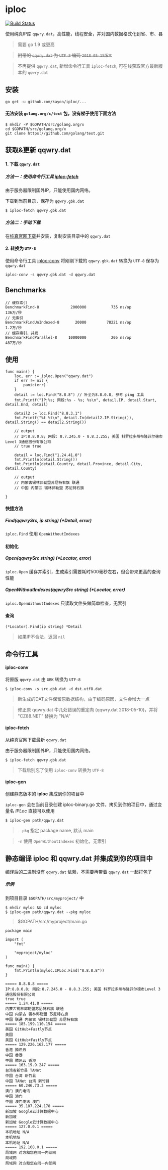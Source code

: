 # iploc

[![Build Status](https://travis-ci.org/kayon/iploc.svg?branch=master)](https://travis-ci.org/kayon/iploc)

使用纯真IP库 `qqwry.dat`，高性能，线程安全，并对国内数据格式化到省、市、县

> 需要 go 1.9 或更高

> <del>附带的 `qqwry.dat` 为 `UTF-8` 编码 `2018-05-15版本`</del>

> 不再提供 `qqwry.dat`, 新增命令行工具 `iploc-fetch`, 可在线获取官方最新版本的 `qqwry.dat`


## 安装

```
go get -u github.com/kayon/iploc/...
```

#### 无法安装 `golang.org/x/text` 包，没有梯子使用下面方法

```
$ mkdir -P $GOPATH/src/golang.org/x
cd $GOPATH/src/golang.org/x
git clone https://github.com/golang/text.git
```

## 获取&更新 qqwry.dat

#### 1. 下载 `qqwry.dat`

##### 方法一：使用命令行工具 [iploc-fetch](#iploc-fetch)

由于服务器限制国外IP，只能使用国内网络。

下载到当前目录，保存为 `qqwry.gbk.dat`

```
$ iploc-fetch qqwry.gbk.dat
```

##### 方法二：手动下载

在[纯真官网下载](http://www.cz88.net/fox/ipdat.shtml)并安装，复制安装目录中的 `qqwry.dat`

#### 2. 转换为 `UTF-8`

使用命令行工具 [iploc-conv](#iploc-conv) 将刚刚下载的 `qqwry.gbk.dat` 转换为 `UTF-8` 保存为 `qqwry.dat`

```
iploc-conv -s qqwry.gbk.dat -d qqwry.dat
```


## Benchmarks

```
// 缓存索引
BenchmarkFind-8            	 2000000	       735 ns/op               136万/秒
// 无索引
BenchmarkFindUnIndexed-8   	   20000	     78221 ns/op               1.2万/秒
// 缓存索引，并发
BenchmarkFindParallel-8    	10000000	       205 ns/op               487万/秒
```

## 使用

```
func main() {
	loc, err := iploc.Open("qqwry.dat")
	if err != nil {
		panic(err)
	}
	detail := loc.Find("8.8.8") // 补全为8.8.0.8, 参考 ping 工具
	fmt.Printf("IP:%s; 网段:%s - %s; %s\n", detail.IP, detail.Start, detail.End, detail)
	
	detail2 := loc.Find("8.8.3.1")
	fmt.Printf("%t %t\n", detail.In(detail2.IP.String()), detail.String() == detail2.String())

	// output
	// IP:8.8.0.8; 网段: 8.7.245.0 - 8.8.3.255; 美国 科罗拉多州布隆菲尔德市Level 3通信股份有限公司
	// true true
	
	detail = loc.Find("1.24.41.0")
	fmt.Println(detail.String())
	fmt.Println(detail.Country, detail.Province, detail.City, detail.County)
	
	// output
	// 内蒙古锡林郭勒盟苏尼特右旗 联通
	// 中国 内蒙古 锡林郭勒盟 苏尼特右旗
	
}	
```

#### 快捷方法
##### Find(qqwrySrc, ip string) (*Detail, error)
`iploc.Find` 使用 `OpenWithoutIndexes`

#### 初始化
##### Open(qqwrySrc string) (*Locator, error)

`iploc.Open` 缓存并索引，生成索引需要耗时500毫秒左右，但会带来更高的查询性能

##### OpenWithoutIndexes(qqwrySrc string) (*Locator, error)

`iploc.OpenWithoutIndexes` 只读取文件头做简单检查，无索引

#### 查询

```
(*Locator).Find(ip string) *Detail

```
> 如果IP不合法，返回 `nil`


## 命令行工具

#### <a name="iploc-conv"></a>iploc-conv

将原版 `qqwry.dat` 由 `GBK` 转换为 `UTF-8`

```
$ iploc-conv -s src.gbk.dat -d dst.utf8.dat
```

> 新生成的DAT文件保留原数据结构，由于编码原因，文件会增大一点

> 修正原 qqwry.dat 中几处错误的重定向 (qqwry.dat 2018-05-10)，并将 "CZ88.NET" 替换为 "N/A"

#### <a name="iploc-fetch"></a>iploc-fetch

从纯真官网下载最新 `qqwry.dat`

由于服务器限制国外IP，只能使用国内网络。

```
$ iploc-fetch qqwry.gbk.dat
```

> 下载后别忘了使用 `iploc-conv` 转换为 `UTF-8`

#### iploc-gen

创建静态版本的 **iploc** 集成到你的项目中

`iploc-gen` 会在当前目录创建 iploc-binary.go 文件，拷贝到你的项目中，通过变量名 *IPLoc* 直接可以使用

```
$ iploc-gen path/qqwry.dat
```

> `--pkg` 指定 package name, 默认 main

> `-n` 使用 `OpenWithoutIndexes` 初始化，无索引


## 静态编译 iploc 和 qqwry.dat 并集成到你的项目中

编译后的二进制没有 `qqwry.dat` 依赖，不需要再带着 `qqwry.dat` 一起打包了

##### 示例

到项目目录 `$GOPATH/src/myproject/` 中

```
$ mkdir myloc && cd myloc
$ iploc-gen path/qqwry.dat --pkg myloc
```

> $GOPATH/src/myproject/main.go

```
package main
	
import (
	"fmt"
	
	"myproject/myloc"
)
	
func main() {
	fmt.Println(myloc.IPLoc.Find("8.8.8.8"))
}
```

```
===== 8.8.8.8 =====
IP:8.8.0.8; 网段:8.7.245.0 - 8.8.3.255; 美国 科罗拉多州布隆菲尔德市Level 3通信股份有限公司
true true
===== 1.24.41.0 =====
内蒙古锡林郭勒盟苏尼特右旗 联通
中国 内蒙古 锡林郭勒盟 苏尼特右旗
中国 联通 内蒙古 锡林郭勒盟 苏尼特右旗
===== 185.199.110.154 =====
美国 GitHub+Fastly节点
美国   
美国 GitHub+Fastly节点   
===== 129.226.162.177 =====
香港 腾讯云
中国 香港  
中国 腾讯云 香港  
===== 163.19.9.247 =====
台湾省新竹县 TANet
中国 台湾 新竹县 
中国 TANet 台湾 新竹县 
===== 60.246.73.3 =====
澳门 澳门电讯
中国 澳门  
中国 澳门电讯 澳门  
===== 35.187.224.178 =====
新加坡 Google云计算数据中心
新加坡   
新加坡 Google云计算数据中心   
===== 127.0.0.1 =====
本机地址 N/A
本机地址   
本机地址 N/A   
===== 192.168.0.1 =====
局域网 对方和您在同一内部网
局域网   
局域网 对方和您在同一内部网  
```

